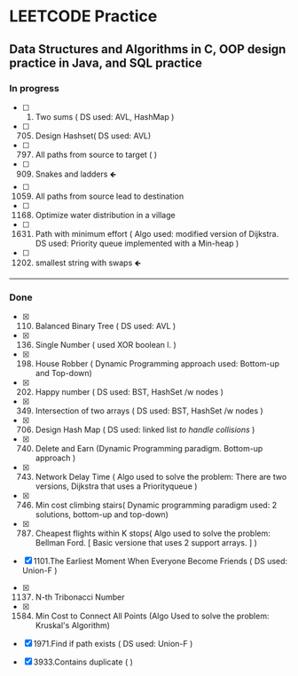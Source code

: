 # LEETCODE Practice
## Data Structures and Algorithms in C, OOP design practice in Java, and SQL practice

### In progress
- [ ] 1. Two sums ( DS used: AVL, HashMap ) 
- [ ] 705. Design Hashset( DS used: AVL) 
- [ ] 797. All paths from source to target ( )
- [ ] 909. Snakes and ladders &#129144;
- [ ] 1059. All paths from source lead to destination
- [ ] 1168. Optimize water distribution in a village
- [ ] 1631. Path with minimum effort ( Algo used: modified version of Dijkstra. DS used: Priority queue implemented with a Min-heap )  
- [ ] 1202. smallest string with swaps &#129144;

----
### Done
- [x] 110. Balanced Binary Tree ( DS used: AVL )
- [x] 136. Single Number ( used XOR boolean l. ) 
- [x] 198. House Robber ( Dynamic Programming approach used: Bottom-up and Top-down)
- [x] 202. Happy number ( DS used: BST, HashSet /w nodes ) 
- [x] 349. Intersection of two arrays ( DS used: BST, HashSet /w nodes ) 
- [x] 706. Design Hash Map ( DS used: linked list *to handle collisions* ) 
- [x] 740. Delete and Earn (Dynamic Programming paradigm. Bottom-up approach ) 
- [x] 743. Network Delay Time ( Algo used to solve the problem: There are two versions, Dijkstra that uses a Priorityqueue )
- [x] 746. Min cost climbing stairs( Dynamic programming paradigm used: 2 solutions, bottom-up and top-down)
- [x] 787. Cheapest flights within K stops( Algo used to solve the problem: Bellman Ford. [ Basic versione that uses 2 support arrays. ] )
- [x] 1101.The Earliest Moment When Everyone Become Friends ( DS used: Union-F ) 
- [x] 1137. N-th Tribonacci Number
- [x] 1584. Min Cost to Connect All Points (Algo Used to solve the problem: Kruskal's Algorithm) 
- [x] 1971.Find if path exists ( DS used: Union-F ) 
- [x] 3933.Contains duplicate ( ) 

